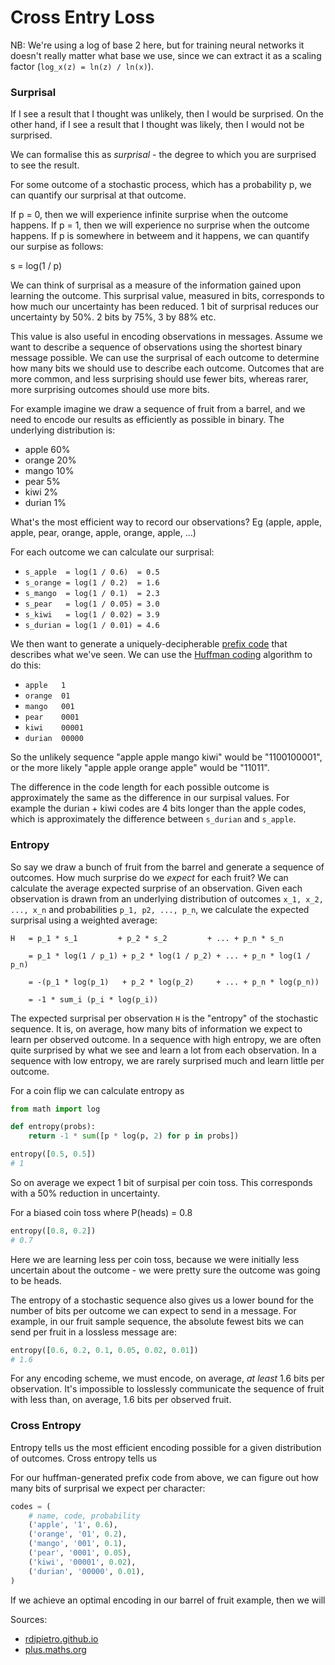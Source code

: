 # Cross Entry Loss

NB: We're using a log of base 2 here, but for training neural networks it doesn't really matter what base we use, since we can extract it as a scaling factor (`log_x(z) = ln(z) / ln(x)`).

### Surprisal

If I see a result that I thought was unlikely, then I would be surprised. On the other hand, if I see a result that I thought was likely, then I would not be surprised.

We can formalise this as _surprisal_ - the degree to which you are surprised to see the result.

For some outcome of a stochastic process, which has a probability p, we can quantify our surprisal at that outcome.

If p = 0, then we will experience infinite surprise when the outcome happens.
If p = 1, then we will experience no surprise when the outcome happens.
If p is somewhere in betweem and it happens, we can quantify our surpise as follows:

s = log(1 / p)

We can think of surprisal as a measure of the information gained upon learning the outcome. This surprisal value, measured in bits, corresponds to how much our uncertainty has been reduced. 1 bit of surprisal reduces our uncertainty by 50%. 2 bits by 75%, 3 by 88% etc.

This value is also useful in encoding observations in messages. Assume we want to describe a sequence of observations using the shortest binary message possible. We can use the surprisal of each outcome to determine how many bits we should use to describe each outcome. Outcomes that are more common, and less surprising should use fewer bits, whereas rarer, more surprising outcomes should use more bits.

For example imagine we draw a sequence of fruit from a barrel, and we need to encode our results as efficiently as possible in binary. The underlying distribution is:

- apple 60%
- orange 20%
- mango 10%
- pear 5%
- kiwi 2%
- durian 1%

What's the most efficient way to record our observations? Eg (apple, apple, apple, pear, orange, apple, orange, apple, ...)

For each outcome we can calculate our surprisal:

- `s_apple  = log(1 / 0.6)  = 0.5`
- `s_orange = log(1 / 0.2)  = 1.6`
- `s_mango  = log(1 / 0.1)  = 2.3`
- `s_pear   = log(1 / 0.05) = 3.0`
- `s_kiwi   = log(1 / 0.02) = 3.9`
- `s_durian = log(1 / 0.01) = 4.6`

We then want to generate a uniquely-decipherable [prefix code](https://en.wikipedia.org/wiki/Prefix_code) that describes what we've seen. We can use the [Huffman coding](https://planetcalc.com/2481/) algorithm to do this:

- `apple   1    `
- `orange  01   `
- `mango   001  `
- `pear    0001 `
- `kiwi    00001`
- `durian  00000`

So the unlikely sequence "apple apple mango kiwi" would be "1100100001", or the more likely "apple apple orange apple" would be "11011".

The difference in the code length for each possible outcome is approximately the same as the difference in our surpisal values. For example the durian + kiwi codes are 4 bits longer than the apple codes, which is approximately the difference between `s_durian` and `s_apple`.

### Entropy

So say we draw a bunch of fruit from the barrel and generate a sequence of outcomes. How much surprise do we _expect_ for each fruit? We can calculate the average expected surprise of an observation. Given each observation is drawn from an underlying distribution of outcomes `x_1, x_2, ..., x_n` and probabilities `p_1, p2, ..., p_n`, we calculate the expected surprisal using a weighted average:

```
H   = p_1 * s_1         + p_2 * s_2         + ... + p_n * s_n

    = p_1 * log(1 / p_1) + p_2 * log(1 / p_2) + ... + p_n * log(1 / p_n)

    = -(p_1 * log(p_1)   + p_2 * log(p_2)     + ... + p_n * log(p_n))

    = -1 * sum_i (p_i * log(p_i))
```

The expected surprisal per observation `H` is the "entropy" of the stochastic sequence. It is, on average, how many bits of information we expect to learn per observed outcome. In a sequence with high entropy, we are often quite surprised by what we see and learn a lot from each observation. In a sequence with low entropy, we are rarely surprised much and learn little per outcome.

For a coin flip we can calculate entropy as

```python
from math import log

def entropy(probs):
    return -1 * sum([p * log(p, 2) for p in probs])

entropy([0.5, 0.5])
# 1
```

So on average we expect 1 bit of surpisal per coin toss. This corresponds with a 50% reduction in uncertainty.

For a biased coin toss where P(heads) = 0.8

```python
entropy([0.8, 0.2])
# 0.7
```

Here we are learning less per coin toss, because we were initially less uncertain about the outcome - we were pretty sure the outcome was going to be heads.

The entropy of a stochastic sequence also gives us a lower bound for the number of bits per outcome we can expect to send in a message. For example, in our fruit sample sequence, the absolute fewest bits we can send per fruit in a lossless message are:

```python
entropy([0.6, 0.2, 0.1, 0.05, 0.02, 0.01])
# 1.6
```

For any encoding scheme, we must encode, on average, _at least_ 1.6 bits per observation. It's impossible to losslessly communicate the sequence of fruit with less than, on average, 1.6 bits per observed fruit.

### Cross Entropy

Entropy tells us the most efficient encoding possible for a given distribution of outcomes. Cross entropy tells us



For our huffman-generated prefix code from above, we can figure out how many bits of surprisal we expect per character:

```python
codes = (
    # name, code, probability
    ('apple', '1', 0.6),
    ('orange', '01', 0.2),
    ('mango', '001', 0.1),
    ('pear', '0001', 0.05),
    ('kiwi', '00001', 0.02),
    ('durian', '00000', 0.01),
)


```



If we achieve an optimal encoding in our barrel of fruit example, then we will


Sources:

- [rdipietro.github.io](https://rdipietro.github.io/friendly-intro-to-cross-entropy-loss/)
- [plus.maths.org](https://plus.maths.org/content/information-surprise)
